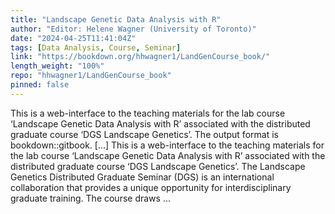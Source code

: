 ```yaml
---
title: "Landscape Genetic Data Analysis with R"
author: "Editor: Helene Wagner (University of Toronto)"
date: "2024-04-25T11:41:04Z"
tags: [Data Analysis, Course, Seminar]
link: "https://bookdown.org/hhwagner1/LandGenCourse_book/"
length_weight: "100%"
repo: "hhwagner1/LandGenCourse_book"
pinned: false
---
```


This is a web-interface to the teaching materials for the lab course ‘Landscape Genetic Data Analysis with R’ associated with the distributed graduate course ‘DGS Landscape Genetics’. The output format is bookdown::gitbook. [...] This is a web-interface to the teaching materials for the lab course ‘Landscape Genetic Data Analysis with R’ associated with the distributed graduate course ‘DGS Landscape Genetics’. The Landscape Genetics Distributed Graduate Seminar (DGS) is an international collaboration that provides a unique opportunity for interdisciplinary graduate training. The course draws ...
